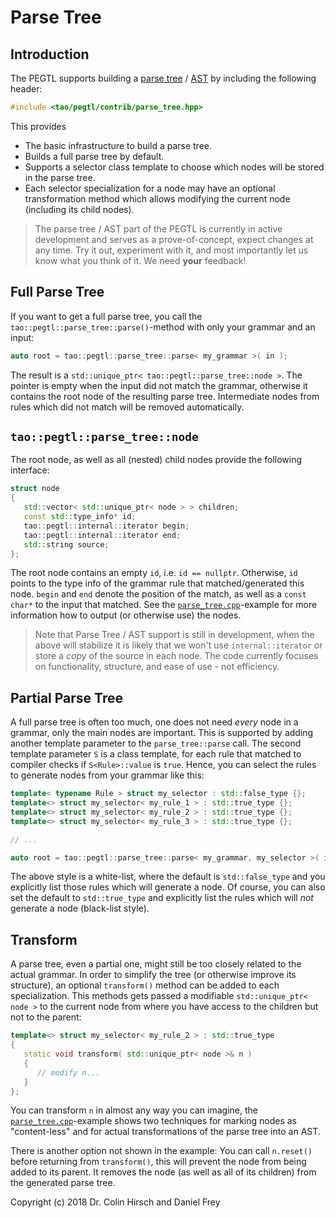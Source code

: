 # Parse Tree

## Introduction

The PEGTL supports building a [parse tree](https://en.wikipedia.org/wiki/Parse_tree) / [AST](https://en.wikipedia.org/wiki/Abstract_syntax_tree) by including the following header:

```c++
#include <tao/pegtl/contrib/parse_tree.hpp>
```

This provides

* The basic infrastructure to build a parse tree.
* Builds a full parse tree by default.
* Supports a selector class template to choose which nodes will be stored in the parse tree.
* Each selector specialization for a node may have an optional transformation method which allows modifying the current node (including its child nodes).


> The parse tree / AST part of the PEGTL is currently in active development and serves as a prove-of-concept, expect changes at any time. Try it out, experiment with it, and most importantly let us know what you think of it. We need **your** feedback!

## Full Parse Tree

If you want to get a full parse tree, you call the `tao::pegtl::parse_tree::parse()`-method with only your grammar and an input:

```c++
auto root = tao::pegtl::parse_tree::parse< my_grammar >( in );
```

The result is a `std::unique_ptr< tao::pegtl::parse_tree::node >`. The pointer is empty when the input did not match the grammar, otherwise it contains the root node of the resulting parse tree. Intermediate nodes from rules which did not match will be removed automatically.

## `tao::pegtl::parse_tree::node`

The root node, as well as all (nested) child nodes provide the following interface:

```c++
struct node
{
   std::vector< std::unique_ptr< node > > children;
   const std::type_info* id;
   tao::pegtl::internal::iterator begin;
   tao::pegtl::internal::iterator end;
   std::string source;
};
```

The root node contains an empty `id`, i.e. `id == nullptr`. Otherwise, `id` points to the type info of the grammar rule that matched/generated this node. `begin` and `end` denote the position of the match, as well as a `const char*` to the input that matched. See the [`parse_tree.cpp`](https://github.com/taocpp/PEGTL/blob/master/src/example/pegtl/parse_tree.cpp)-example for more information how to output (or otherwise use) the nodes.

> Note that Parse Tree / AST support is still in development, when the above will stabilize it is likely that we won't use `internal::iterator` or store a *copy* of the source in each node. The code currently focuses on functionality, structure, and ease of use - not efficiency.

## Partial Parse Tree

A full parse tree is often too much, one does not need *every* node in a grammar, only the main nodes are important. This is supported by adding another template parameter to the `parse_tree::parse` call. The second template parameter `S` is a class template, for each rule that matched to compiler checks if `S<Rule>::value` is `true`. Hence, you can select the rules to generate nodes from your grammar like this:

```c++
template< typename Rule > struct my_selector : std::false_type {};
template<> struct my_selector< my_rule_1 > : std::true_type {};
template<> struct my_selector< my_rule_2 > : std::true_type {};
template<> struct my_selector< my_rule_3 > : std::true_type {};

// ...

auto root = tao::pegtl::parse_tree::parse< my_grammar, my_selector >( in );
```

The above style is a white-list, where the default is `std::false_type` and you explicitly list those rules which will generate a node. Of course, you can also set the default to `std::true_type` and explicitly list the rules which will *not* generate a node (black-list style).

## Transform

A parse tree, even a partial one, might still be too closely related to the actual grammar. In order to simplify the tree (or otherwise improve its structure), an optional `transform()` method can be added to each specialization. This methods gets passed a modifiable `std::unique_ptr< node >` to the current node from where you have access to the children but not to the parent:

```c++
template<> struct my_selector< my_rule_2 > : std::true_type
{
   static void transform( std::unique_ptr< node >& n )
   {
      // modify n...
   }
};
```

You can transform `n` in almost any way you can imagine, the [`parse_tree.cpp`](https://github.com/taocpp/PEGTL/blob/master/src/example/pegtl/parse_tree.cpp)-example shows two techniques for marking nodes as "content-less" and for actual transformations of the parse tree into an AST.

There is another option not shown in the example: You can call `n.reset()` before returning from `transform()`, this will prevent the node from being added to its parent. It removes the node (as well as all of its children) from the generated parse tree.

Copyright (c) 2018 Dr. Colin Hirsch and Daniel Frey
